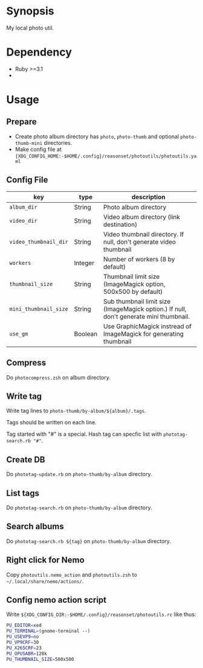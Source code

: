 # Synopsis

My local photo util.

# Dependency

* Ruby >=3.1
* 

# Usage

## Prepare

* Create photo album directory has `photo`, `photo-thumb` and optional `photo-thumb-mini` directories.
* Make config file at `{XDG_CONFIG_HOME:-$HOME/.config}/reasonset/photoutils/photoutils.yaml`

## Config File

|key|type|description|
|----------|-----|------------------|
|`album_dir`|String|Photo album directory|
|`video_dir`|String|Video album directory (link destination)|
|`video_thumbnail_dir`|String|Video thumbnail directory. If null, don't generate video thumbnail|
|`workers`|Integer|Number of workers (8 by default)|
|`thumbnail_size`|String|Thumbnail limit size (ImageMagick option, 500x500 by default)|
|`mini_thumbnail_size`|String|Sub thumbnail limit size (ImageMagick option.) If null, don't generate mini thumbnail.|
|`use_gm`|Boolean|Use GraphicMagick instread of ImageMagick for generating thumbnail|


## Compress

Do `photocompress.zsh` on album directory.

## Write tag

Write tag lines to `photo-thumb/by-album/${album}/.tags`.

Tags should be written on each line.

Tag started with "#" is a special. Hash tag can specfic list with `phototag-search.rb "#"`.

## Create DB

Do `phototag-update.rb` on `photo-thumb/by-album` directory.

## List tags

Do `phototag-search.rb` on `photo-thumb/by-album` directory.

## Search albums

Do `phototag-search.rb ${tag}` on `photo-thumb/by-album` directory.

## Right click for Nemo

Copy `photoutils.nemo_action` and `photoutils.zsh` to `~/.local/share/nemo/actions/`.

## Config nemo action script

Write `${XDG_CONFIG_DIR:-$HOME/.config}/reasonset/photoutils.rc` like thus:

```zsh
PU_EDITOR=xed
PU_TERMINAL=(gnome-terminal --)
PU_USEVP9=no
PU_VP9CRF=30
PU_X265CRF=23
PU_OPUSABR=128k
PU_THUMBNAIL_SIZE=500x500
```
